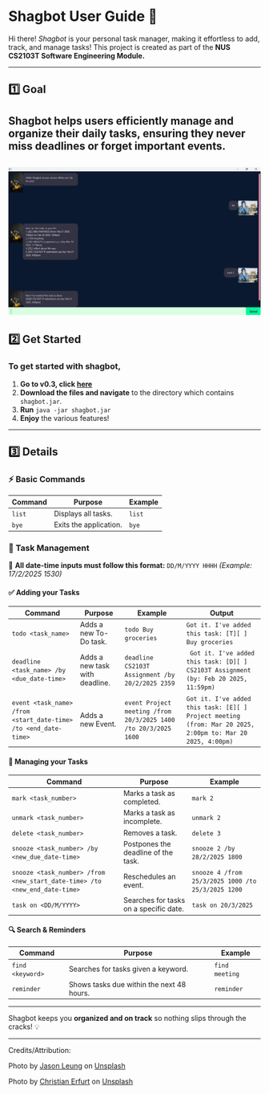 # **Shagbot User Guide 🚀**
Hi there! *Shagbot* is your personal task manager, making it effortless to add, track, and manage tasks! This project is created as part of the **NUS CS2103T Software Engineering Module.**

---

## **1️⃣ Goal**

Shagbot helps users efficiently manage and organize their daily tasks, ensuring they never miss deadlines or forget important events.
---
![My showcase](https://github.com/iamanoob44/ip/raw/master/docs/Ui.png)
---

## **2️⃣ Get Started**

### **To get started with shagbot,**
1. **Go to v0.3, click [here](https://github.com/iamanoob44/ip/releases "here")**
2. **Download the files and navigate** to the directory which contains `shagbot.jar`.
3. **Run** `java -jar shagbot.jar`
4. **Enjoy** the various features!

---

## **3️⃣ Details**

### **⚡ Basic Commands**

| **Command** | **Purpose** | **Example** |
|------------|------------|------------|
| `list` | Displays all tasks. | `list` |
| `bye` | Exits the application. | `bye` |

### **📝 Task Management**

📌 **All date-time inputs must follow this format:** `DD/M/YYYY HHHH` *(Example: 17/2/2025 1530)*

#### **✅ Adding your Tasks**

| **Command** | **Purpose** | **Example** | **Output** |
|------------|------------|------------|------------|
| `todo <task_name>` | Adds a new To-Do task. | `todo Buy groceries` | ```Got it. I've added this task: [T][ ] Buy groceries```
| `deadline <task_name> /by <due_date-time>` | Adds a new task with deadline. | `deadline CS2103T Assignment /by 20/2/2025 2359` | ``` Got it. I've added this task: [D][ ] CS2103T Assignment (by: Feb 20 2025, 11:59pm)```
| `event <task_name> /from <start_date-time> /to <end_date-time>` | Adds a new Event. | `event Project meeting /from 20/3/2025 1400 /to 20/3/2025 1600` | ```Got it. I've added this task: [E][ ] Project meeting (from: Mar 20 2025, 2:00pm to: Mar 20 2025, 4:00pm)```

#### **🔧 Managing your Tasks**

| **Command** | **Purpose** | **Example** |
|------------|------------|------------|
| `mark <task_number>` | Marks a task as completed. | `mark 2` |
| `unmark <task_number>` | Marks a task as incomplete. | `unmark 2` |
| `delete <task_number>` | Removes a task. | `delete 3` |
| `snooze <task_number> /by <new_due_date-time>` | Postpones the deadline of the task. | `snooze 2 /by 28/2/2025 1800` |
| `snooze <task_number> /from <new_start_date-time> /to <new_end_date-time>` | Reschedules an event. | `snooze 4 /from 25/3/2025 1000 /to 25/3/2025 1200` |
| `task on <DD/M/YYYY>` | Searches for tasks on a specific date. | `task on 20/3/2025` |

#### **🔍 Search & Reminders**

| **Command** | **Purpose** | **Example** |
|------------|------------|------------|
| `find <keyword>` | Searches for tasks given a keyword. | `find meeting` |
| `reminder` | Shows tasks due within the next 48 hours. | `reminder` |

---

Shagbot keeps you **organized and on track** so nothing slips through the cracks! 💡

---
Credits/Attribution:

Photo by <a href="https://unsplash.com/@ninjason?utm_content=creditCopyText&utm_medium=referral&utm_source=unsplash">Jason Leung</a> on <a href="https://unsplash.com/photos/yellow-and-gray-robot-toy-1DjbGRDh7-E?utm_content=creditCopyText&utm_medium=referral&utm_source=unsplash">Unsplash</a>

Photo by <a href="https://unsplash.com/@christnerfurt?utm_content=creditCopyText&utm_medium=referral&utm_source=unsplash">Christian Erfurt</a> on <a href="https://unsplash.com/photos/man-covering-face-with-both-hands-while-sitting-on-bench-sxQz2VfoFBE?utm_content=creditCopyText&utm_medium=referral&utm_source=unsplash">Unsplash</a>
      

      
